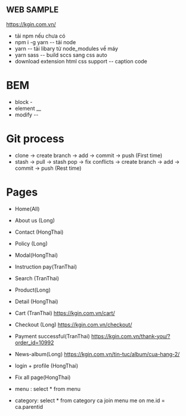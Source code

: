## WEB SAMPLE

https://kgin.com.vn/

- tải npm nếu chưa có
- npm i -g yarn -- tải node
- yarn -- tải libary từ node_modules về máy
- yarn sass -- build sccs sang css auto
- download extension html css support -- caption code

# BEM

- block -
- element \_\_
- modify --

# Git process

- clone -> create branch -> add -> commit -> push (First time)
- stash -> pull -> stash pop -> fix conflicts -> create branch -> add -> commit -> push (Rest time)

# Pages

- Home(All)
- About us (Long)
- Contact (HongThai)
- Policy (Long)
- Modal(HongThai)
- Instruction pay(TranThai)
- Search (TranThai)
- Product(Long)
- Detail (HongThai)

- Cart (TranThai)
  https://kgin.com.vn/cart/
- Checkout (Long)
  https://kgin.com.vn/checkout/
- Payment successful(TranThai)
  https://kgin.com.vn/thank-you/?order_id=10992
- News-album(Long)
  https://kgin.com.vn/tin-tuc/album/cua-hang-2/
- login + profile (HongThai)
- Fix all page(HongThai)

- menu : select \* from menu
- category: select \* from category ca
  join menu me on me.id = ca.parentid
